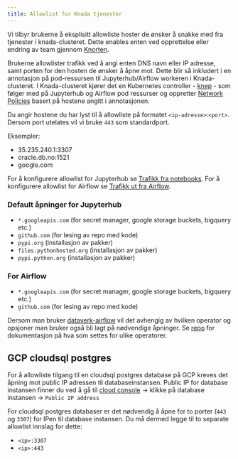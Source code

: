 ```yaml
---
title: Allowlist for Knada tjenester
---
```


Vi tilbyr brukerne å eksplisitt allowliste hoster de ønsker å snakke med fra tjenester i knada-clusteret. 
Dette enables enten ved opprettelse eller endring av team gjennom [Knorten](https://knorten.knada.io).

Brukerne allowlister trafikk ved å angi enten DNS navn eller IP adresse, samt porten for den hosten de ønsker å åpne mot. 
Dette blir så inkludert i en annotasjon på pod-ressursen til Jupyterhub/Airflow workeren i Knada-clusteret.
I Knada-clusteret kjører det en Kubernetes controller - [knep](https://github.com/navikt/knep) - som følger med på Jupyterhub og Airflow pod ressurser og oppretter [Network Policies](https://kubernetes.io/docs/concepts/services-networking/network-policies/) basert på hostene angitt i annotasjonen.

Du angir hostene du har lyst til å allowliste på formatet `<ip-adresse>`:`<port>`.
Dersom port utelates vil vi bruke `443` som standardport.

Eksempler:

- 35.235.240.1:3307
- oracle.db.no:1521
- google.com

For å konfigurere allowlist for Jupyterhub se [Trafikk fra notebooks](./notebook/knada-notebook.md#trafikk-fra-notebooks).
For å konfigurere allowlist for Airflow se [Trafikk ut fra Airflow](./airflow/knada-airflow.md#trafikk-ut-fra-airflow).

### Default åpninger for Jupyterhub

- `*.googleapis.com` (for secret manager, google storage buckets, bigquery etc.)
- `github.com` (for lesing av repo med kode)
- `pypi.org` (installasjon av pakker)
- `files.pythonhosted.org` (installasjon av pakker)
- `pypi.python.org` (installasjon av pakker)

### For Airflow

- `*.googleapis.com` (for secret manager, google storage buckets, bigquery etc.)
- `github.com` (for lesing av repo med kode)

Dersom man bruker [dataverk-airflow](https://pypi.org/project/dataverk-airflow) vil det avhengig av hvilken operator og opsjoner man bruker også bli lagt på nødvendige åpninger. Se [repo](https://github.com/navikt/dataverk-airflow#allow-list) for dokumentasjon på hva som settes for ulike operatorer.


## GCP cloudsql postgres
For å allowliste tilgang til en cloudsql postgres database på GCP kreves det åpning mot public IP adressen til databaseinstansen.
Public IP for database instansen finner du ved å gå til [cloud console](https://console.cloud.google.com/sql/instances) -> klikke på database instansen -> `Public IP address`

For cloudsql postgres databaser er det nødvendig å åpne for to porter (`443` og `3307`) for IPen til database instansen.
Du må dermed legge til to separate allowlist innslag for dette:

- `<ip>:3307`
- `<ip>:443`